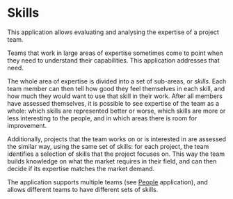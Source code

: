 # Skills

This application allows evaluating and analysing the expertise of a project team.

Teams that work in large areas of expertise sometimes come to point when they need to understand their capabilities.  This application addresses that need.

The whole area of expertise is divided into a set of sub-areas, or _skills_.  Each team member can then tell how good they feel themselves in each skill, and how much they would want to use that skill in their work.  After all members have assessed themselves, it is possible to see expertise of the team as a whole: which skills are represented better or worse, which skills are more or less interesting to the people, and in which areas there is room for improvement.

Additionally, projects that the team works on or is interested in are assessed the similar way, using the same set of skills: for each project, the team identifies a selection of skills that the project focuses on.  This way the team builds knowledge on what the market requires in their field, and can then decide if its expertise matches the market demand.

The application supports multiple teams (see [People](../people) application), and allows different teams to have different sets of skills.
